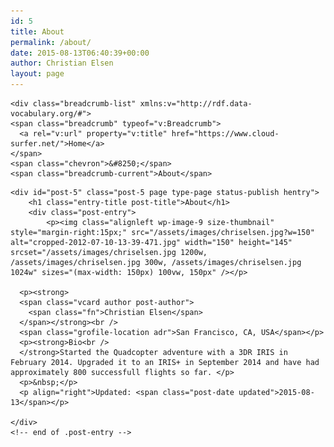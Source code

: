 ```yaml
---
id: 5
title: About
permalink: /about/
date: 2015-08-13T06:40:39+00:00
author: Christian Elsen
layout: page
---
```

<div id="content" class="grid col-620" role="main">

	<div class="breadcrumb-list" xmlns:v="http://rdf.data-vocabulary.org/#">
    <span class="breadcrumb" typeof="v:Breadcrumb">
      <a rel="v:url" property="v:title" href="https://www.cloud-surfer.net/">Home</a>
    </span>
    <span class="chevron">&#8250;</span>
    <span class="breadcrumb-current">About</span>
  </div>

	<div id="post-5" class="post-5 page type-page status-publish hentry">
		<h1 class="entry-title post-title">About</h1>
		<div class="post-entry">
			<p><img class="alignleft wp-image-9 size-thumbnail" style="margin-right:15px;" src="/assets/images/chriselsen.jpg?w=150" alt="cropped-2012-07-10-13-39-471.jpg" width="150" height="145" srcset="/assets/images/chriselsen.jpg 1200w, /assets/images/chriselsen.jpg 300w, /assets/images/chriselsen.jpg 1024w" sizes="(max-width: 150px) 100vw, 150px" /></p>

      <p><strong>
      <span class="vcard author post-author">
        <span class="fn">Christian Elsen</span>
      </span></strong><br />
      <span class="grofile-location adr">San Francisco, CA, USA</span></p>
      <p><strong>Bio<br />
      </strong>Started the Quadcopter adventure with a 3DR IRIS in February 2014. Upgraded it to an IRIS+ in September 2014 and have had approximately 800 successfull flights so far. </p>
      <p>&nbsp;</p>
      <p align="right">Updated: <span class="post-date updated">2015-08-13</span></p>

    </div>
    <!-- end of .post-entry -->
  </div><!-- end of #post-5 -->
</div><!-- end of #content -->
